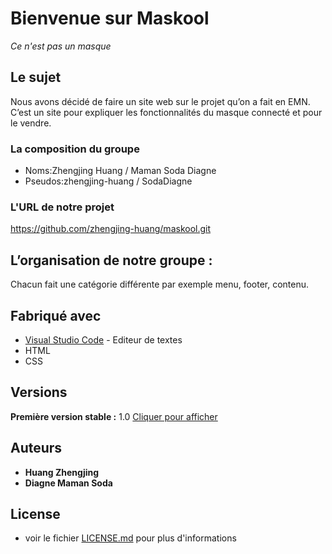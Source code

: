 # Bienvenue sur Maskool
_Ce n'est pas un masque_

## Le sujet
Nous avons décidé de faire un site web sur le projet qu’on a fait en EMN. C’est un site pour expliquer les fonctionnalités du masque connecté et pour le vendre.


### La composition du groupe 


- Noms:Zhengjing Huang / Maman Soda Diagne
- Pseudos:zhengjing-huang / SodaDiagne


### L'URL de notre projet 

https://github.com/zhengjing-huang/maskool.git


## L’organisation de notre groupe : 

Chacun fait une catégorie différente par exemple menu, footer, contenu.


## Fabriqué avec
* [Visual Studio Code](https://code.visualstudio.com/download) - Editeur de textes
* HTML
* CSS

## Versions

**Première version stable :** 1.0
 [Cliquer pour afficher](https://github.com/zhengjing-huang/maskool.git/tags)


## Auteurs

* **Huang Zhengjing** 
* **Diagne Maman Soda** 


## License

- voir le fichier [LICENSE.md](LICENSE.md) pour plus d'informations



